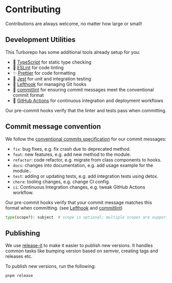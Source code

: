 # Contributing

Contributions are always welcome, no matter how large or small!

## Development Utilities

This Turborepo has some additional tools already setup for you:

- 📘 [TypeScript](https://www.typescriptlang.org/) for static type checking
- 📏 [ESLint](https://eslint.org/) for code linting
- ✨ [Prettier](https://prettier.io) for code formatting
- 🧪 [Jest](https://jestjs.io/) for unit and integration testing
- 🥊 [Lefthook](https://github.com/evilmartians/lefthook) for managing Git hooks
- 📜 [commitlint](https://commitlint.js.org/) for ensuring commit messages meet the conventional commit format
- 🤖 [GitHub Actions](https://github.com/features/actions) for continuous integration and deployment workflows

Our pre-commit hooks verify that the linter and tests pass when committing.

## Commit message convention

We follow the [conventional commits specification](https://www.conventionalcommits.org/en) for our commit messages:

- `fix`: bug fixes, e.g. fix crash due to deprecated method.
- `feat`: new features, e.g. add new method to the module.
- `refactor`: code refactor, e.g. migrate from class components to hooks.
- `docs`: changes into documentation, e.g. add usage example for the module..
- `test`: adding or updating tests, e.g. add integration tests using detox.
- `chore`: tooling changes, e.g. change CI config.
- `ci`: Continuous Integration changes, e.g. tweak GitHub Actions workflow.

Our pre-commit hooks verify that your commit message matches this format when committing. (see [Lefthook](https://github.com/evilmartians/lefthook) and [commitlint](https://commitlint.js.org))

```sh
type(scope?): subject  # scope is optional; multiple scopes are supported (current delimiter options: "/", "\" and ",")
```

## Publishing

We use [release-it](https://github.com/release-it/release-it) to make it easier to publish new versions. It handles common tasks like bumping version based on semver, creating tags and releases etc.

To publish new versions, run the following:

```sh
pnpm release
```
